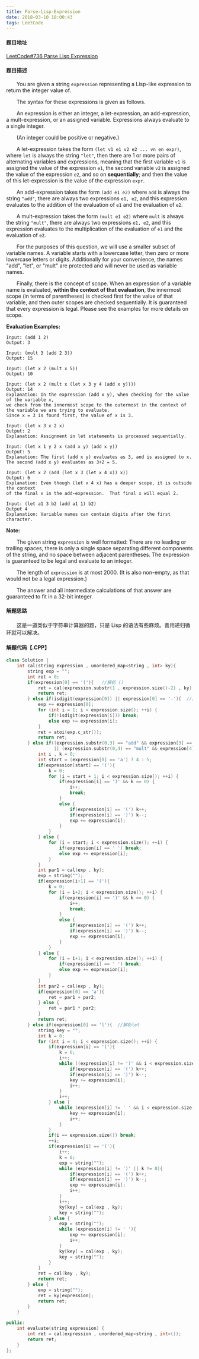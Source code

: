 ```yaml
---
title: Parse-Lisp-Expression
date: 2018-03-10 18:00:43
tags: LeetCode
---
```


#### 题目地址

[LeetCode#736 Parse Lisp Expression](https://leetcode.com/problems/parse-lisp-expression/description/)

#### 题目描述

&emsp;&emsp;You are given a string `expression` representing a Lisp-like expression to return the integer value of.

&emsp;&emsp;The syntax for these expressions is given as follows.

<!--more-->

&emsp;&emsp;An expression is either an integer, a let-expression, an add-expression, a mult-expression, or an assigned variable. Expressions always evaluate to a single integer.

&emsp;&emsp;(An integer could be positive or negative.)

&emsp;&emsp;A let-expression takes the form `(let v1 e1 v2 e2 ... vn en expr)`, where `let` is always the string `"let"`, then there are 1 or more pairs of alternating variables and expressions, meaning that the first variable `v1` is assigned the value of the expression `e1`, the second variable `v2` is assigned the value of the expression `e2`, and so on **sequentially**; and then the value of this let-expression is the value of the expression `expr`.

&emsp;&emsp;An add-expression takes the form `(add e1 e2)` where `add` is always the string `"add"`, there are always two expressions `e1, e2`, and this expression evaluates to the addition of the evaluation of `e1` and the evaluation of `e2`.

&emsp;&emsp;A mult-expression takes the form `(mult e1 e2)` where `mult` is always the string `"mult"`, there are always two expressions `e1, e2`, and this expression evaluates to the multiplication of the evaluation of `e1` and the evaluation of `e2`.

&emsp;&emsp;For the purposes of this question, we will use a smaller subset of variable names. A variable starts with a lowercase letter, then zero or more lowercase letters or digits. Additionally for your convenience, the names "add", "let", or "mult" are protected and will never be used as variable names.

&emsp;&emsp;Finally, there is the concept of scope. When an expression of a variable name is evaluated, **within the context of that evaluation**, the innermost scope (in terms of parentheses) is checked first for the value of that variable, and then outer scopes are checked sequentially. It is guaranteed that every expression is legal. Please see the examples for more details on scope.

**Evaluation Examples:**

```
Input: (add 1 2)
Output: 3

Input: (mult 3 (add 2 3))
Output: 15

Input: (let x 2 (mult x 5))
Output: 10

Input: (let x 2 (mult x (let x 3 y 4 (add x y))))
Output: 14
Explanation: In the expression (add x y), when checking for the value of the variable x,
we check from the innermost scope to the outermost in the context of the variable we are trying to evaluate.
Since x = 3 is found first, the value of x is 3.

Input: (let x 3 x 2 x)
Output: 2
Explanation: Assignment in let statements is processed sequentially.

Input: (let x 1 y 2 x (add x y) (add x y))
Output: 5
Explanation: The first (add x y) evaluates as 3, and is assigned to x.
The second (add x y) evaluates as 3+2 = 5.

Input: (let x 2 (add (let x 3 (let x 4 x)) x))
Output: 6
Explanation: Even though (let x 4 x) has a deeper scope, it is outside the context
of the final x in the add-expression.  That final x will equal 2.

Input: (let a1 3 b2 (add a1 1) b2) 
Output 4
Explanation: Variable names can contain digits after the first character.
```

**Note:**

&emsp;&emsp;The given string `expression` is well formatted: There are no leading or trailing spaces, there is only a single space separating different components of the string, and no space between adjacent parentheses. The expression is guaranteed to be legal and evaluate to an integer.

&emsp;&emsp;The length of `expression` is at most 2000. (It is also non-empty, as that would not be a legal expression.)

&emsp;&emsp;The answer and all intermediate calculations of that answer are guaranteed to fit in a 32-bit integer.

#### 解题思路

&emsp;&emsp;这是一道类似于字符串计算器的题，只是 Lisp 的语法有些麻烦。善用递归循环就可以解决。

#### 解题代码【.CPP】

```c++
class Solution {
    int cal(string expression , unordered_map<string , int> ky){
        string exp = "";
        int ret = 0;
        if(expression[0] == '('){   //解析 ()
            ret = cal(expression.substr(1 , expression.size()-2) , ky);
            return ret;
        } else if(isdigit(expression[0]) || expression[0] == '-'){  //解析数字
            exp += expression[0];
            for (int i = 1; i < expression.size(); ++i) {
                if(!isdigit(expression[i])) break;
                else exp += expression[i];
            }
            ret = atoi(exp.c_str());
            return ret;
        } else if((expression.substr(0,3) == "add" && expression[3] == ' ')
                  || (expression.substr(0,4) == "mult" && expression[4] == ' ')){ //解析 and 和 mult
            int i , k = 0;
            int start = (expression[0] == 'a') ? 4 : 5;
            if(expression[start] == '('){
                k = 0;
                for (i = start + 1; i < expression.size(); ++i) {
                    if(expression[i] == ')' && k == 0) {
                        i++;
                        break;
                    }
                    else {
                        if(expression[i] == '(') k++;
                        if(expression[i] == ')') k--;
                        exp += expression[i];
                    }
                }
            } else {
                for (i = start; i < expression.size(); ++i) {
                    if(expression[i] == ' ') break;
                    else exp += expression[i];
                }
            }
            int par1 = cal(exp , ky);
            exp = string("");
            if(expression[i+1] == '('){
                k = 0;
                for (i = i+2; i < expression.size(); ++i) {
                    if(expression[i] == ')' && k == 0) {
                        i++;
                        break;
                    }
                    else {
                        if(expression[i] == '(') k++;
                        if(expression[i] == ')') k--;
                        exp += expression[i];
                    }
                }
            } else {
                for (i = i+1; i < expression.size(); ++i) {
                    if(expression[i] == ' ') break;
                    else exp += expression[i];
                }
            }
            int par2 = cal(exp , ky);
            if(expression[0] == 'a'){
                ret = par1 + par2;
            } else {
                ret = par1 * par2;
            }
            return ret;
        } else if(expression[0] == 'l'){  //解析let
            string key = "";
            int k = 0;
            for (int i = 4; i < expression.size(); ++i) {
                if(expression[i] == '('){
                    k = 0;
                    i++;
                    while ((expression[i] != ')' && i < expression.size()) || k != 0) { //key
                        if(expression[i] == '(') k++;
                        if(expression[i] == ')') k--;
                        key += expression[i];
                        i++;
                    }
                    i++;
                } else {
                    while (expression[i] != ' ' && i < expression.size()) { //key
                        key += expression[i];
                        i++;
                    }
                }
                if(i == expression.size()) break;
                ++i;
                if(expression[i] == '('){
                    i++;
                    k = 0;
                    exp = string("");
                    while (expression[i] != ')' || k != 0){
                        if(expression[i] == '(') k++;
                        if(expression[i] == ')') k--;
                        exp += expression[i];
                        i++;
                    }
                    i++;
                    ky[key] = cal(exp , ky);
                    key = string("");
                } else {
                    exp = string("");
                    while (expression[i] != ' '){
                        exp += expression[i];
                        i++;
                    }
                    ky[key] = cal(exp , ky);
                    key = string("");
                }
            }
            ret = cal(key , ky);
            return ret;
        } else {
            exp = string("");
            ret = ky[expression];
            return ret;
        }
    }

public:
    int evaluate(string expression) {
        int ret = cal(expression , unordered_map<string , int>());
        return ret;
    }
};
```

